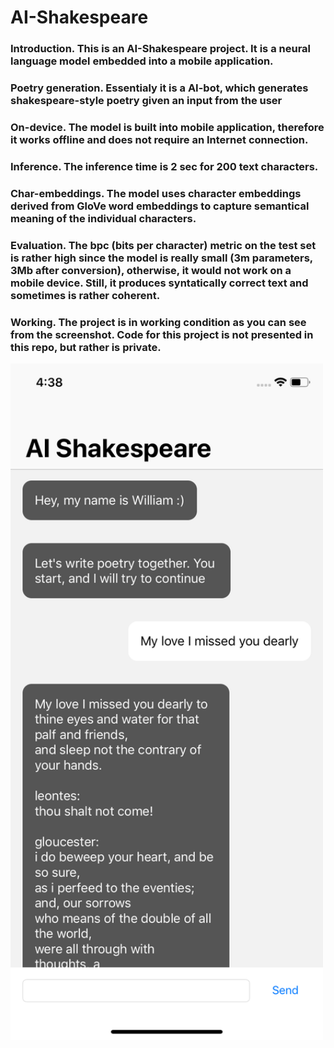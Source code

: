 # AI-Shakespeare
### Introduction. This is an AI-Shakespeare project. It is a neural language model embedded into a mobile application. <br/>
### Poetry generation. Essentialy it is a AI-bot, which generates shakespeare-style poetry given an input from the user <br/>
### On-device. The model is built into mobile application, therefore it works offline and does not require an Internet connection.
### Inference. The inference time is 2 sec for 200 text characters.
### Char-embeddings. The model uses character embeddings derived from GloVe word embeddings to capture semantical meaning of the individual characters.
### Evaluation. The bpc (bits per character) metric on the test set is rather high since the model is really small (3m parameters, 3Mb after conversion), otherwise, it would not work on a mobile device. Still, it produces syntatically correct text and sometimes is rather coherent. 
### Working. The project is in working condition as you can see from the screenshot. Code for this project is not presented in this repo, but rather is private.


<img src="images/ai-shakespeare.png" width="500">
